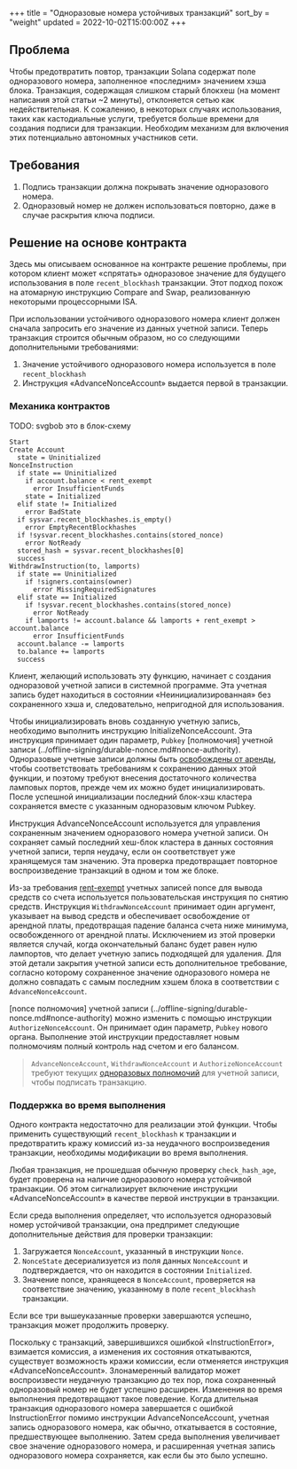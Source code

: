 +++
title = "Одноразовые номера устойчивых транзакций"
sort_by = "weight"
updated = 2022-10-02T15:00:00Z
+++

## Проблема

Чтобы предотвратить повтор, транзакции Solana содержат поле одноразового номера, заполненное «последним» значением хэша блока. Транзакция, содержащая слишком старый блокхеш (на момент написания этой статьи ~2 минуты), отклоняется сетью как недействительная. К сожалению, в некоторых случаях использования, таких как кастодиальные услуги, требуется больше времени для создания подписи для транзакции. Необходим механизм для включения этих потенциально автономных участников сети.

## Требования

1. Подпись транзакции должна покрывать значение одноразового номера.
2. Одноразовый номер не должен использоваться повторно, даже в случае раскрытия ключа подписи.

## Решение на основе контракта

Здесь мы описываем основанное на контракте решение проблемы, при котором клиент может «спрятать» одноразовое значение для будущего использования в поле `recent_blockhash` транзакции. Этот подход похож на атомарную инструкцию Compare and Swap, реализованную некоторыми процессорными ISA.

При использовании устойчивого одноразового номера клиент должен сначала запросить его значение из данных учетной записи. Теперь транзакция строится обычным образом, но со следующими дополнительными требованиями:

1. Значение устойчивого одноразового номера используется в поле `recent_blockhash`
2. Инструкция «AdvanceNonceAccount» выдается первой в транзакции.

### Механика контрактов

TODO: svgbob это в блок-схему

```
Start
Create Account
  state = Uninitialized
NonceInstruction
  if state == Uninitialized
    if account.balance < rent_exempt
      error InsufficientFunds
    state = Initialized
  elif state != Initialized
    error BadState
  if sysvar.recent_blockhashes.is_empty()
    error EmptyRecentBlockhashes
  if !sysvar.recent_blockhashes.contains(stored_nonce)
    error NotReady
  stored_hash = sysvar.recent_blockhashes[0]
  success
WithdrawInstruction(to, lamports)
  if state == Uninitialized
    if !signers.contains(owner)
      error MissingRequiredSignatures
  elif state == Initialized
    if !sysvar.recent_blockhashes.contains(stored_nonce)
      error NotReady
    if lamports != account.balance && lamports + rent_exempt > account.balance
      error InsufficientFunds
  account.balance -= lamports
  to.balance += lamports
  success
```

Клиент, желающий использовать эту функцию, начинает с создания одноразовой учетной записи в системной программе. Эта учетная запись будет находиться в состоянии «Неинициализированная» без сохраненного хэша и, следовательно, непригодной для использования.

Чтобы инициализировать вновь созданную учетную запись, необходимо выполнить инструкцию InitializeNonceAccount. Эта инструкция принимает один параметр, `Pubkey` [полномочия] учетной записи (../offline-signing/durable-nonce.md#nonce-authority). Одноразовые учетные записи должны быть [освобождены от аренды](rent.md#two-tiered-rent-regime), чтобы соответствовать требованиям к сохранению данных этой функции, и поэтому требуют внесения достаточного количества ламповых портов, прежде чем их можно будет инициализировать. После успешной инициализации последний блок-хэш кластера сохраняется вместе с указанным одноразовым ключом Pubkey.

Инструкция AdvanceNonceAccount используется для управления сохраненным значением одноразового номера учетной записи. Он сохраняет самый последний хеш-блок кластера в данных состояния учетной записи, терпя неудачу, если он соответствует уже хранящемуся там значению. Эта проверка предотвращает повторное воспроизведение транзакций в одном и том же блоке.

Из-за требования [rent-exempt](rent.md#two-tiered-rent-regime) учетных записей nonce для вывода средств со счета используется пользовательская инструкция по снятию средств.
Инструкция `WithdrawNonceAccount` принимает один аргумент, указывает на вывод средств и обеспечивает освобождение от арендной платы, предотвращая падение баланса счета ниже минимума, освобожденного от арендной платы. Исключением из этой проверки является случай, когда окончательный баланс будет равен нулю лампортов, что делает учетную запись подходящей для удаления. Для этой детали закрытия учетной записи есть дополнительное требование, согласно которому сохраненное значение одноразового номера не должно совпадать с самым последним хэшем блока в соответствии с `AdvanceNonceAccount`.

[nonce полномочия] учетной записи (../offline-signing/durable-nonce.md#nonce-authority) можно изменить с помощью инструкции `AuthorizeNonceAccount`. Он принимает один параметр, `Pubkey` нового органа. Выполнение этой инструкции предоставляет новым полномочиям полный контроль над счетом и его балансом.

> `AdvanceNonceAccount`, `WithdrawNonceAccount` и `AuthorizeNonceAccount` требуют текущих [одноразовых полномочий](../offline-signing/durable-nonce.md#nonce-authority) для учетной записи, чтобы подписать транзакцию.

### Поддержка во время выполнения

Одного контракта недостаточно для реализации этой функции. Чтобы применить существующий `recent_blockhash` к транзакции и предотвратить кражу комиссий из-за неудачного воспроизведения транзакции, необходимы модификации во время выполнения.

Любая транзакция, не прошедшая обычную проверку `check_hash_age`, будет проверена на наличие одноразового номера устойчивой транзакции. Об этом сигнализирует включение инструкции «AdvanceNonceAccount» в качестве первой инструкции в транзакции.

Если среда выполнения определяет, что используется одноразовый номер устойчивой транзакции, она предпримет следующие дополнительные действия для проверки транзакции:

1. Загружается `NonceAccount`, указанный в инструкции `Nonce`.
2. `NonceState` десериализуется из поля данных `NonceAccount` и подтверждается, что он находится в состоянии `Initialized`.
3. Значение nonce, хранящееся в `NonceAccount`, проверяется на соответствие значению, указанному в поле `recent_blockhash` транзакции.

Если все три вышеуказанные проверки завершаются успешно, транзакция может продолжить проверку.

Поскольку с транзакций, завершившихся ошибкой «InstructionError», взимается комиссия, а изменения их состояния откатываются, существует возможность кражи комиссии, если отменяется инструкция «AdvanceNonceAccount». Злонамеренный валидатор может воспроизвести неудачную транзакцию до тех пор, пока сохраненный одноразовый номер не будет успешно расширен. Изменения во время выполнения предотвращают такое поведение. Когда длительная транзакция одноразового номера завершается с ошибкой InstructionError помимо инструкции AdvanceNonceAccount, учетная запись одноразового номера, как обычно, откатывается в состояние, предшествующее выполнению. Затем среда выполнения увеличивает свое значение одноразового номера, и расширенная учетная запись одноразового номера сохраняется, как если бы это было успешно.
